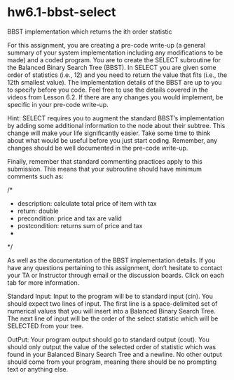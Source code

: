 # hw6.1-bbst-select
BBST implementation which returns the ith order statistic 

For this assignment, you are creating a pre-code write-up (a general summary of your system implementation including any modifications to be made) and a coded program. You are to create the SELECT subroutine for the Balanced Binary Search Tree (BBST). In SELECT you are given some order of statistics (i.e., 12) and you need to return the value that fits (i.e., the 12th smallest value). The implementation details of the BBST are up to you to specify before you code. Feel free to use the details covered in the videos from Lesson 6.2. If there are any changes you would implement, be specific in your pre-code write-up.


Hint:
SELECT requires you to augment the standard BBST’s implementation by adding some additional information to the node about their subtree. This change will make your life significantly easier. Take some time to think about what would be useful before you just start coding. Remember, any changes should be well documented in the pre-code write-up.

Finally, remember that standard commenting practices apply to this submission. This means that your subroutine should have minimum comments such as:

/*
 * description: calculate total price of item with tax     
 * return: double                                           
 * precondition: price and tax are valid                             
 * postcondition: returns sum of price and tax                    
 *                                                        
*/

As well as the documentation of the BBST implementation details. If you have any questions pertaining to this assignment, don’t hesitate to contact your TA or Instructor through email or the discussion boards. Click on each tab for more information.


Standard Input:
Input to the program will be to standard input (cin). You should expect two lines of input. The first line is a space-delimited set of numerical values that you will insert into a Balanced Binary Search Tree. The next line of input will be the order of the select statistic which will be SELECTED from your tree.


OutPut:
Your program output should go to standard output (cout). You should only output the value of the selected order of statistic which was found in your Balanced Binary Search Tree and a newline. No other output should come from your program, meaning there should be no prompting text or anything else.
